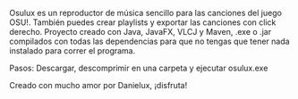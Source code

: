 Osulux es un reproductor de música sencillo para las canciones del juego OSU!. También puedes crear playlists y exportar las canciones con click derecho. Proyecto creado con Java, JavaFX, VLCJ y Maven, .exe o .jar compilados con todas las dependencias para que no tengas que tener nada instalado para correr el programa.


Pasos: Descargar, descomprimir en una carpeta y ejecutar osulux.exe



Creado con mucho amor por Danielux, ¡disfruta!
